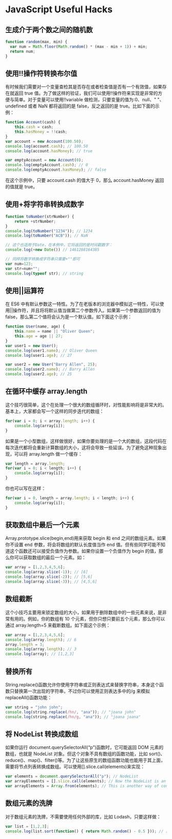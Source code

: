 # JavaScript Useful Hacks

## 生成介于两个数之间的随机数

```javascript
function random(max, min) {
  var num = Math.floor(Math.random() * (max - min + 1)) + min;
  return num;
}
```

## 使用!!操作符转换布尔值

有时候我们需要对一个变量查检其是否存在或者检查值是否有一个有效值，如果存在就返回 true 值。为了做这样的验证，我们可以使用!!操作符来实现是非常的方便与简单。对于变量可以使用!!variable 做检测，只要变量的值为:0、null、" "、undefined 或者 NaN 都将返回的是 false，反之返回的是 true。比如下面的示例：

```JavaScript
function Account(cash) {
    this.cash = cash;
    this.hasMoney = !!cash;
}
var account = new Account(100.50);
console.log(account.cash); // 100.50
console.log(account.hasMoney); // true

var emptyAccount = new Account(0);
console.log(emptyAccount.cash); // 0
console.log(emptyAccount.hasMoney); // false
```

在这个示例中，只要 account.cash 的值大于 0，那么 account.hasMoney 返回的值就是 true。

## 使用+将字符串转换成数字

```JavaScript
function toNumber(strNumber) {
    return +strNumber;
}
console.log(toNumber("1234")); // 1234
console.log(toNumber("ACB")); // NaN

// 这个也适用于Date，在本例中，它将返回的是时间戳数字：
console.log(+new Date()) // 1461288164385

// 同样将数字转换成字符串只需要+""即可
var num=123;
var str=num+"";
console.log(typeof str); // string
```

## 使用||运算符

在 ES6 中有默认参数这一特性。为了在老版本的浏览器中模拟这一特性，可以使用||操作符，并且将将默认值当做第二个参数传入。如果第一个参数返回的值为 false，那么第二个值将会认为是一个默认值。如下面这个示例：

```JavaScript
function User(name, age) {
    this.name = name || "Oliver Queen";
    this.age = age || 27;
}
var user1 = new User();
console.log(user1.name); // Oliver Queen
console.log(user1.age); // 27

var user2 = new User("Barry Allen", 25);
console.log(user2.name); // Barry Allen
console.log(user2.age); // 25
```

## 在循环中缓存 array.length

这个技巧很简单，这个在处理一个很大的数组循环时，对性能影响将是非常大的。基本上，大家都会写一个这样的同步迭代的数组：

```JavaScript
for(var i = 0; i < array.length; i++) {
    console.log(array[i]);
}
```

如果是一个小型数组，这样做很好，如果你要处理的是一个大的数组，这段代码在每次迭代都将会重新计算数组的大小，这将会导致一些延误。为了避免这种现象出现，可以将 array.length 做一个缓存：

```JavaScript
var length = array.length;
for(var i = 0; i < length; i++) {
    console.log(array[i]);
}
```

你也可以写在这样：

```JavaScript
for(var i = 0, length = array.length; i < length; i++) {
    console.log(array[i]);
}
```

## 获取数组中最后一个元素

Array.prototype.slice(begin,end)用来获取 begin 和 end 之间的数组元素。如果你不设置 end 参数，将会将数组的默认长度值当作 end 值。但有些同学可能不知道这个函数还可以接受负值作为参数。如果你设置一个负值作为 begin 的值，那么你可以获取数组的最后一个元素。如：

```JavaScript
var array = [1,2,3,4,5,6];
console.log(array.slice(-1)); // [6]
console.log(array.slice(-2)); // [5,6]
console.log(array.slice(-3)); // [4,5,6]
```

## 数组截断

这个小技巧主要用来锁定数组的大小，如果用于删除数组中的一些元素来说，是非常有用的。例如，你的数组有 10 个元素，但你只想只要前五个元素，那么你可以通过 array.length=5 来截断数组。如下面这个示例：

```JavaScript
var array = [1,2,3,4,5,6];
console.log(array.length); // 6
array.length = 3;
console.log(array.length); // 3
console.log(array); // [1,2,3]
```

## 替换所有

String.replace()函数允许你使用字符串或正则表达式来替换字符串，本身这个函数只替换第一次出现的字符串，不过你可以使用正则表达多中的/g 来模拟 replaceAll()函数功能：

```JavaScript
var string = "john john";
console.log(string.replace(/hn/, "ana")); // "joana john"
console.log(string.replace(/hn/g, "ana")); // "joana joana"
```

## 将 NodeList 转换成数组

如果你运行 document.querySelectorAll(“p”)函数时，它可能返回 DOM 元素的数组，也就是 NodeList 对象。但这个对象不具有数组的函数功能，比如 sort()、reduce()、map()、filter()等。为了让这些原生的数组函数功能也能用于其上面，需要将节点列表转换成数组。可以使用[].slice.call(elements)来实现：

```JavaScript
var elements = document.querySelectorAll("p"); // NodeList
var arrayElements = [].slice.call(elements); // Now the NodeList is an array
var arrayElements = Array.from(elements); // This is another way of converting NodeList to Array
```

## 数组元素的洗牌

对于数组元素的洗牌，不需要使用任何外部的库，比如 Lodash，只要这样做：

```JavaScript
var list = [1,2,3];
console.log(list.sort(function() { return Math.random() - 0.5 })); // [2,1,3]
```
